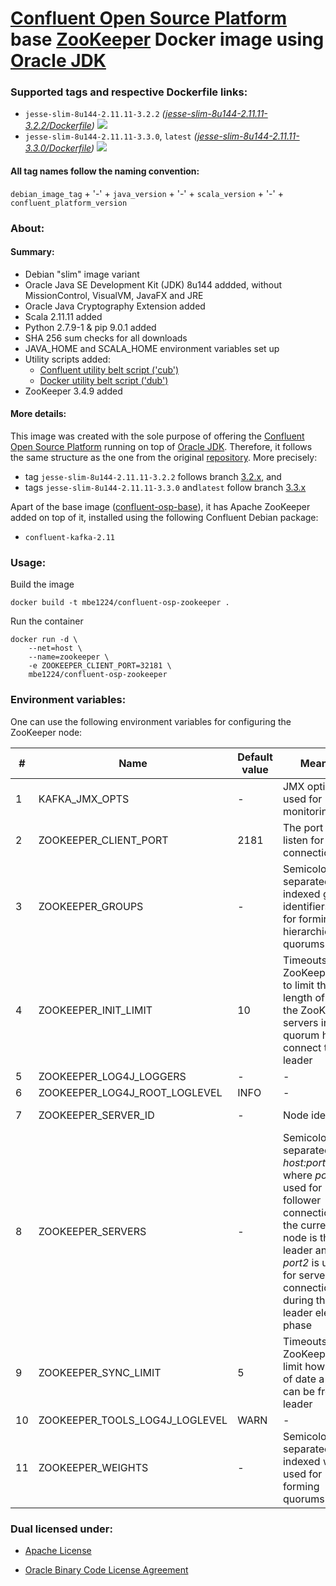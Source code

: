 # [Confluent Open Source Platform] base [ZooKeeper] Docker image using [Oracle JDK] #

### Supported tags and respective Dockerfile links: ###

* ```jesse-slim-8u144-2.11.11-3.2.2``` _\([jesse-slim-8u144-2.11.11-3.2.2/Dockerfile]\)_
[![](https://images.microbadger.com/badges/image/mbe1224/confluent-osp-zookeeper:jesse-slim-8u144-2.11.11-3.2.2.svg)](https://microbadger.com/images/mbe1224/confluent-osp-zookeeper:jesse-slim-8u144-2.11.11-3.2.2 "")
* ```jesse-slim-8u144-2.11.11-3.3.0```, ```latest``` _\([jesse-slim-8u144-2.11.11-3.3.0/Dockerfile]\)_
[![](https://images.microbadger.com/badges/image/mbe1224/confluent-osp-zookeeper:jesse-slim-8u144-2.11.11-3.3.0.svg)](https://microbadger.com/images/mbe1224/confluent-osp-zookeeper:jesse-slim-8u144-2.11.11-3.3.0 "")

#### All tag names follow the naming convention: ####

```debian_image_tag``` + '-' + ```java_version``` + '-' + ```scala_version``` + '-' + ```confluent_platform_version```

### About: ### 

#### Summary: ####

- Debian "slim" image variant
- Oracle Java SE Development Kit (JDK) 8u144 addded, without MissionControl, VisualVM, JavaFX and JRE
- Oracle Java Cryptography Extension added
- Scala 2.11.11 added
- Python 2.7.9-1 & pip 9.0.1 added
- SHA 256 sum checks for all downloads
- JAVA\_HOME and SCALA\_HOME environment variables set up
- Utility scripts added:
    - [Confluent utility belt script ('cub')]
    - [Docker utility belt script ('dub')]
- ZooKeeper 3.4.9 added

#### More details: ####

This image was created with the sole purpose of offering the [Confluent Open Source Platform] running on top of [Oracle JDK].
Therefore, it follows the same structure as the one from the original [repository]. More precisely:
- tag ```jesse-slim-8u144-2.11.11-3.2.2``` follows branch [3.2.x], and 
- tags ```jesse-slim-8u144-2.11.11-3.3.0``` and```latest``` follow branch [3.3.x]


Apart of the base image ([confluent-osp-base]), it has Apache ZooKeeper added on top of it, installed using the following Confluent Debian package:
- ```confluent-kafka-2.11```

### Usage: ###

Build the image
```shell
docker build -t mbe1224/confluent-osp-zookeeper .
```

Run the container
```shell
docker run -d \
    --net=host \
    --name=zookeeper \
    -e ZOOKEEPER_CLIENT_PORT=32181 \
    mbe1224/confluent-osp-zookeeper
```

### Environment variables: ###

One can use the following environment variables for configuring the ZooKeeper node:

| # | Name | Default value | Meaning | Comments |
|---|---|---|---|---|
| 1 | KAFKA\_JMX\_OPTS | - | JMX options used for monitoring | KAFKA_OPTS should contain 'com.sun.management.jmxremote.rmi.port' property |
| 2 | ZOOKEEPER\_CLIENT\_PORT | 2181  | The port to listen for client connections | - |
| 3 | ZOOKEEPER\_GROUPS | - | Semicolo separated list of indexed group identifiers used for forming hierarchical quorums | Optional, used in ZooKeeper replicated scenarios |
| 4 | ZOOKEEPER\_INIT\_LIMIT | 10 | Timeouts ZooKeeper uses to limit the length of time the ZooKeeper servers in quorum have to connect to a leader | - |
| 5 | ZOOKEEPER\_LOG4J\_LOGGERS | - | - | - |
| 6 | ZOOKEEPER\_LOG4J\_ROOT\_LOGLEVEL | INFO | - | - |
| 7 | ZOOKEEPER\_SERVER\_ID | - | Node identifier | Required in ZooKeeper replicated scenarios |
| 8 | ZOOKEEPER\_SERVERS | - | Semicolon separated list of *host:port1:port2* where *port1* is used for follower connections, if the current node is the leader and *port2* is used for server connections during the leader election phase | - |
| 9 | ZOOKEEPER\_SYNC\_LIMIT | 5 | Timeouts ZooKeeper to limit how far out of date a server can be from a leader | - |
| 10 | ZOOKEEPER\_TOOLS\_LOG4J\_LOGLEVEL | WARN | - | - |
| 11 | ZOOKEEPER\_WEIGHTS | - | Semicolon separated list of indexed weights used for forming quorums | Optional, used in ZooKeeper replicated scenarios |

### Dual licensed under: ###

* [Apache License]
* [Oracle Binary Code License Agreement]

   [Confluent Open Source Platform]: <https://www.confluent.io/product/confluent-open-source/>
   [ZooKeeper]: <https://zookeeper.apache.org/>   
   [Oracle JDK]: <http://www.oracle.com/technetwork/java/javase/downloads/index.html>
   [jesse-slim-8u144-2.11.11-3.2.2/Dockerfile]: <https://github.com/MihaiBogdanEugen/confluent-osp-zookeeper/blob/jesse-slim-8u144-2.11.11-3.2.2/Dockerfile>
   [jesse-slim-8u144-2.11.11-3.3.0/Dockerfile]: <https://github.com/MihaiBogdanEugen/confluent-osp-zookeeper/blob/jesse-slim-8u144-2.11.11-3.3.0/Dockerfile>
   [Confluent utility belt script ('cub')]: <https://raw.githubusercontent.com/confluentinc/cp-docker-images/df0091f5437113d2764cabb7433eee25fba6a4b6/debian/base/include/cub>
   [Docker utility belt script ('dub')]: <https://raw.githubusercontent.com/confluentinc/cp-docker-images/df0091f5437113d2764cabb7433eee25fba6a4b6/debian/base/include/dub>  
   [repository]: <https://github.com/confluentinc/cp-docker-images>
   [3.2.x]: <https://github.com/confluentinc/cp-docker-images/tree/3.2.x>
   [3.3.x]: <https://github.com/confluentinc/cp-docker-images/tree/3.3.x>   
   [confluent-osp-base]: <https://hub.docker.com/r/mbe1224/confluent-osp-base/>
   [Apache License]: <https://raw.githubusercontent.com/MihaiBogdanEugen/confluent-osp-zookeeper/master/LICENSE>
   [Oracle Binary Code License Agreement]: <https://raw.githubusercontent.com/MihaiBogdanEugen/confluent-osp-zookeeper/master/Oracle_Binary_Code_License_Agreement%20for%20the%20Java%20SE%20Platform_Products_and_JavaFX>